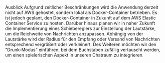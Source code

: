 Ausblick
Aufgrund zeitlicher Beschränkungen wird die Anwendung derzeit nicht auf AWS gehostet, sondern lokal als Docker-Container betrieben. Es ist jedoch geplant, den Docker-Container in Zukunft auf dem AWS Elastic Container Service zu hosten.
Darüber hinaus planen wir in naher Zukunft die Implementierung eines Schiebereglers zur Einstellung der Lautstärke, um die Reichweite von Nachrichten anzupassen. Abhängig von der Lautstärke wird der Radius für den Empfang oder Versand von Nachrichten entsprechend vergrößert oder verkleinert.
Des Weiteren möchten wir den "Drunk-Modus" einführen, bei dem Buchstaben zufällig vertauscht werden, um einen spielerischen Aspekt in unseren Chatraum zu integrieren.

